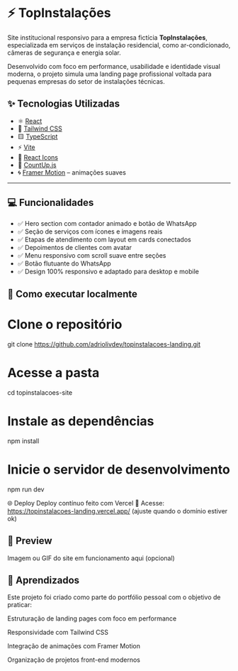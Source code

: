 # ⚡ TopInstalações

Site institucional responsivo para a empresa fictícia **TopInstalações**, especializada em serviços de instalação residencial, como ar-condicionado, câmeras de segurança e energia solar.

Desenvolvido com foco em performance, usabilidade e identidade visual moderna, o projeto simula uma landing page profissional voltada para pequenas empresas do setor de instalações técnicas.


## ✨ Tecnologias Utilizadas

- ⚛️ [React](https://reactjs.org/)
- 💅 [Tailwind CSS](https://tailwindcss.com/)
- 🟨 [TypeScript](https://www.typescriptlang.org/)
- ⚡ [Vite](https://vitejs.dev/)
- 🎯 [React Icons](https://react-icons.github.io/react-icons/)
- 🎥 [CountUp.js](https://www.npmjs.com/package/react-countup)
- 🌀 [Framer Motion](https://www.framer.com/motion/) – animações suaves

---

## 💻 Funcionalidades

- ✅ Hero section com contador animado e botão de WhatsApp
- ✅ Seção de serviços com ícones e imagens reais
- ✅ Etapas de atendimento com layout em cards conectados
- ✅ Depoimentos de clientes com avatar
- ✅ Menu responsivo com scroll suave entre seções
- ✅ Botão flutuante do WhatsApp
- ✅ Design 100% responsivo e adaptado para desktop e mobile


## 🚀 Como executar localmente

# Clone o repositório
git clone https://github.com/adriolivdev/topinstalacoes-landing.git

# Acesse a pasta
cd topinstalacoes-site

# Instale as dependências
npm install

# Inicie o servidor de desenvolvimento
npm run dev

🌐 Deploy
Deploy contínuo feito com Vercel
🔗 Acesse: https://topinstalacoes-landing.vercel.app/ (ajuste quando o domínio estiver ok)

## 📸 Preview
Imagem ou GIF do site em funcionamento aqui (opcional)

## 🧠 Aprendizados
Este projeto foi criado como parte do portfólio pessoal com o objetivo de praticar:

Estruturação de landing pages com foco em performance

Responsividade com Tailwind CSS

Integração de animações com Framer Motion

Organização de projetos front-end modernos
